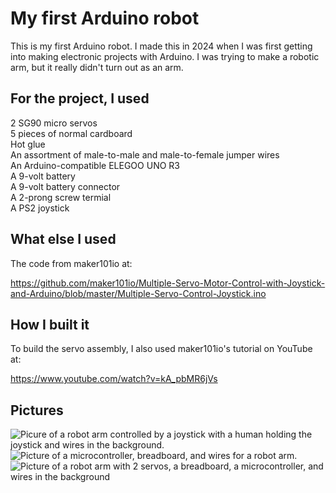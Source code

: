 # My first Arduino robot

This is my first Arduino robot. I made this in 2024 when I was first getting into making electronic projects with Arduino. I was trying to make a robotic arm, but it really didn't turn out as an arm.

## For the project, I used

2 SG90 micro servos\
5 pieces of normal cardboard\
Hot glue\
An assortment of male-to-male and male-to-female jumper wires\
An Arduino-compatible ELEGOO UNO R3\
A 9-volt battery\
A 9-volt battery connector\
A 2-prong screw termial\
A PS2 joystick

## What else I used

The code from maker101io at:

https://github.com/maker101io/Multiple-Servo-Motor-Control-with-Joystick-and-Arduino/blob/master/Multiple-Servo-Control-Joystick.ino

## How I built it

To build the servo assembly, I also used maker101io's tutorial on YouTube at:

https://www.youtube.com/watch?v=kA_pbMR6jVs

## Pictures

![Picure of a robot arm controlled by a joystick with a human holding the joystick and wires in the background.](https://emea01.safelinks.protection.outlook.com/?url=https%3A%2F%2Fprotoinfrastack.ivondy.com%2Fmedia%2FjimkpDIgkIjF8piS6ub0oh2ndlncFTbZrUWX&data=05%7C02%7C%7Cda41f6c1a1bc4429b51708ddd2db356e%7C84df9e7fe9f640afb435aaaaaaaaaaaa%7C1%7C0%7C638898561109350273%7CUnknown%7CTWFpbGZsb3d8eyJFbXB0eU1hcGkiOnRydWUsIlYiOiIwLjAuMDAwMCIsIlAiOiJXaW4zMiIsIkFOIjoiTWFpbCIsIldUIjoyfQ%3D%3D%7C0%7C%7C%7C&sdata=m1m7V1qpH%2FGir1m%2FP2Oh7raslmcT08BjqJjRs5%2FpvoU%3D&reserved=0)
![Picture of a microcontroller, breadboard, and wires for a robot arm.]([https://ibb.co/rKxCK7PC](https://emea01.safelinks.protection.outlook.com/?url=https%3A%2F%2Fprotoinfrastack.ivondy.com%2Fmedia%2FIF5vMpM32NCSbfqIarBYe8eULgTvnOgFF47M&data=05%7C02%7C%7Cda41f6c1a1bc4429b51708ddd2db356e%7C84df9e7fe9f640afb435aaaaaaaaaaaa%7C1%7C0%7C638898561109320451%7CUnknown%7CTWFpbGZsb3d8eyJFbXB0eU1hcGkiOnRydWUsIlYiOiIwLjAuMDAwMCIsIlAiOiJXaW4zMiIsIkFOIjoiTWFpbCIsIldUIjoyfQ%3D%3D%7C0%7C%7C%7C&sdata=2ECzIuN9g5Vcm7HUHcVJDR93VWX4c6BraPYm2kHwP6I%3D&reserved=0))
![Picture of a robot arm with 2 servos, a breadboard, a microcontroller, and wires in the background](https://emea01.safelinks.protection.outlook.com/?url=https%3A%2F%2Fprotoinfrastack.ivondy.com%2Fmedia%2FHBcn2RRemrtO1sxYfVqj4VPCpgnrQGELayhm&data=05%7C02%7C%7Cda41f6c1a1bc4429b51708ddd2db356e%7C84df9e7fe9f640afb435aaaaaaaaaaaa%7C1%7C0%7C638898561109340282%7CUnknown%7CTWFpbGZsb3d8eyJFbXB0eU1hcGkiOnRydWUsIlYiOiIwLjAuMDAwMCIsIlAiOiJXaW4zMiIsIkFOIjoiTWFpbCIsIldUIjoyfQ%3D%3D%7C0%7C%7C%7C&sdata=QswFEVJd7N6MFnKVlWRUMl%2Fi1Kd1T2N7lq4OfmhR%2Bz8%3D&reserved=0)
